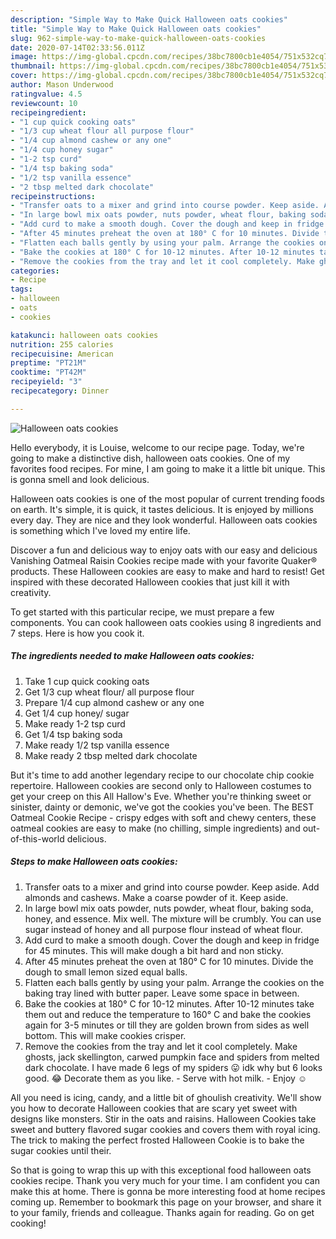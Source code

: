 ```yaml
---
description: "Simple Way to Make Quick Halloween oats cookies"
title: "Simple Way to Make Quick Halloween oats cookies"
slug: 962-simple-way-to-make-quick-halloween-oats-cookies
date: 2020-07-14T02:33:56.011Z
image: https://img-global.cpcdn.com/recipes/38bc7800cb1e4054/751x532cq70/halloween-oats-cookies-recipe-main-photo.jpg
thumbnail: https://img-global.cpcdn.com/recipes/38bc7800cb1e4054/751x532cq70/halloween-oats-cookies-recipe-main-photo.jpg
cover: https://img-global.cpcdn.com/recipes/38bc7800cb1e4054/751x532cq70/halloween-oats-cookies-recipe-main-photo.jpg
author: Mason Underwood
ratingvalue: 4.5
reviewcount: 10
recipeingredient:
- "1 cup quick cooking oats"
- "1/3 cup wheat flour all purpose flour"
- "1/4 cup almond cashew or any one"
- "1/4 cup honey sugar"
- "1-2 tsp curd"
- "1/4 tsp baking soda"
- "1/2 tsp vanilla essence"
- "2 tbsp melted dark chocolate"
recipeinstructions:
- "Transfer oats to a mixer and grind into course powder. Keep aside. Add almonds and cashews. Make a coarse powder of it. Keep aside."
- "In large bowl mix oats powder, nuts powder, wheat flour, baking soda, honey, and essence. Mix well. The mixture will be crumbly. You can use sugar instead of honey and all purpose flour instead of wheat flour."
- "Add curd to make a smooth dough. Cover the dough and keep in fridge for 45 minutes. This will make dough a bit hard and non sticky."
- "After 45 minutes preheat the oven at 180° C for 10 minutes. Divide the dough to small lemon sized equal balls."
- "Flatten each balls gently by using your palm. Arrange the cookies on the baking tray lined with butter paper. Leave some space in between."
- "Bake the cookies at 180° C for 10-12 minutes. After 10-12 minutes take them out and reduce the temperature to 160° C and bake the cookies again for 3-5 minutes or till they are golden brown from sides as well bottom. This will make cookies crisper."
- "Remove the cookies from the tray and let it cool completely. Make ghosts, jack skellington, carwed pumpkin face and spiders from melted dark chocolate. I have made 6 legs of my spiders 😛 idk why but 6 looks good. 😂 Decorate them as you like. Serve with hot milk.  Enjoy ☺"
categories:
- Recipe
tags:
- halloween
- oats
- cookies

katakunci: halloween oats cookies 
nutrition: 255 calories
recipecuisine: American
preptime: "PT21M"
cooktime: "PT42M"
recipeyield: "3"
recipecategory: Dinner

---
```



![Halloween oats cookies](https://img-global.cpcdn.com/recipes/38bc7800cb1e4054/751x532cq70/halloween-oats-cookies-recipe-main-photo.jpg)

Hello everybody, it is Louise, welcome to our recipe page. Today, we're going to make a distinctive dish, halloween oats cookies. One of my favorites food recipes. For mine, I am going to make it a little bit unique. This is gonna smell and look delicious.

Halloween oats cookies is one of the most popular of current trending foods on earth. It's simple, it is quick, it tastes delicious. It is enjoyed by millions every day. They are nice and they look wonderful. Halloween oats cookies is something which I've loved my entire life.

Discover a fun and delicious way to enjoy oats with our easy and delicious Vanishing Oatmeal Raisin Cookies recipe made with your favorite Quaker® products. These Halloween cookies are easy to make and hard to resist! Get inspired with these decorated Halloween cookies that just kill it with creativity.


To get started with this particular recipe, we must prepare a few components. You can cook halloween oats cookies using 8 ingredients and 7 steps. Here is how you cook it.

<!--inarticleads1-->

##### The ingredients needed to make Halloween oats cookies:

1. Take 1 cup quick cooking oats
1. Get 1/3 cup wheat flour/ all purpose flour
1. Prepare 1/4 cup almond cashew or any one
1. Get 1/4 cup honey/ sugar
1. Make ready 1-2 tsp curd
1. Get 1/4 tsp baking soda
1. Make ready 1/2 tsp vanilla essence
1. Make ready 2 tbsp melted dark chocolate


But it&#39;s time to add another legendary recipe to our chocolate chip cookie repertoire. Halloween cookies are second only to Halloween costumes to get your creep on this All Hallow&#39;s Eve. Whether you&#39;re thinking sweet or sinister, dainty or demonic, we&#39;ve got the cookies you&#39;ve been. The BEST Oatmeal Cookie Recipe - crispy edges with soft and chewy centers, these oatmeal cookies are easy to make (no chilling, simple ingredients) and out-of-this-world delicious. 

<!--inarticleads2-->

##### Steps to make Halloween oats cookies:

1. Transfer oats to a mixer and grind into course powder. Keep aside. Add almonds and cashews. Make a coarse powder of it. Keep aside.
1. In large bowl mix oats powder, nuts powder, wheat flour, baking soda, honey, and essence. Mix well. The mixture will be crumbly. You can use sugar instead of honey and all purpose flour instead of wheat flour.
1. Add curd to make a smooth dough. Cover the dough and keep in fridge for 45 minutes. This will make dough a bit hard and non sticky.
1. After 45 minutes preheat the oven at 180° C for 10 minutes. Divide the dough to small lemon sized equal balls.
1. Flatten each balls gently by using your palm. Arrange the cookies on the baking tray lined with butter paper. Leave some space in between.
1. Bake the cookies at 180° C for 10-12 minutes. After 10-12 minutes take them out and reduce the temperature to 160° C and bake the cookies again for 3-5 minutes or till they are golden brown from sides as well bottom. This will make cookies crisper.
1. Remove the cookies from the tray and let it cool completely. Make ghosts, jack skellington, carwed pumpkin face and spiders from melted dark chocolate. I have made 6 legs of my spiders 😛 idk why but 6 looks good. 😂 Decorate them as you like. - Serve with hot milk.  - Enjoy ☺


All you need is icing, candy, and a little bit of ghoulish creativity. We&#39;ll show you how to decorate Halloween cookies that are scary yet sweet with designs like monsters. Stir in the oats and raisins. Halloween Cookies take sweet and buttery flavored sugar cookies and covers them with royal icing. The trick to making the perfect frosted Halloween Cookie is to bake the sugar cookies until their. 

So that is going to wrap this up with this exceptional food halloween oats cookies recipe. Thank you very much for your time. I am confident you can make this at home. There is gonna be more interesting food at home recipes coming up. Remember to bookmark this page on your browser, and share it to your family, friends and colleague. Thanks again for reading. Go on get cooking!
